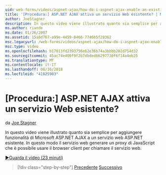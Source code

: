 ```yaml
---
uid: web-forms/videos/aspnet-ajax/how-do-i-aspnet-ajax-enable-an-existing-web-service
title: '[Procedura:] ASP.NET AJAX attiva un servizio Web esistente? | Microsoft Docs'
author: JoeStagner
description: In questo video viene illustrato quanto sia semplice per aggiungere funzionalità di Microsoft ASP.NET AJAX a un servizio web ASP.NET esistente. Ciò consente al servizio web di gene...
ms.author: riande
ms.date: 01/26/2007
ms.assetid: 15a8d767-a99e-4459-8466-7746b5f29362
msc.legacyurl: /web-forms/videos/aspnet-ajax/how-do-i-aspnet-ajax-enable-an-existing-web-service
msc.type: video
ms.openlocfilehash: b17013fd2393756e62e36b74a3bbbb202d754d32
ms.sourcegitcommit: 45ac74e400f9f2b7dbded66297730f6f14a4eb25
ms.translationtype: MT
ms.contentlocale: it-IT
ms.lasthandoff: 08/16/2018
ms.locfileid: "41825903"
---
```

<a name="how-do-i-aspnet-ajax-enable-an-existing-web-service"></a>[Procedura:] ASP.NET AJAX attiva un servizio Web esistente?
====================
da [Joe Stagner](https://github.com/JoeStagner)

In questo video viene illustrato quanto sia semplice per aggiungere funzionalità di Microsoft ASP.NET AJAX a un servizio web ASP.NET esistente. In questo modo il servizio web generare un proxy di JavaScript che è possibile usare il browser client per chiamare il servizio web.

[&#9654;Guarda il video (23 minuti)](https://channel9.msdn.com/Blogs/ASP-NET-Site-Videos/how-do-i-aspnet-ajax-enable-an-existing-web-service)

> [!div class="step-by-step"]
> [Precedente](how-do-i-add-aspnet-ajax-features-to-an-existing-web-application.md)
> [Successivo](how-do-i-use-the-aspnet-ajax-client-library-controls.md)
